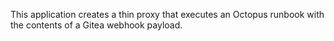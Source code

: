 This application creates a thin proxy that executes an Octopus runbook
with the contents of a Gitea webhook payload.